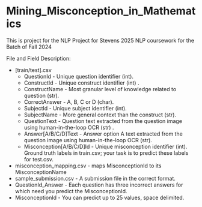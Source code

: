 # Mining_Misconception_in_Mathematics
This is project for the NLP Project for Stevens 2025 NLP coursework for the Batch of Fall 2024


File and Field Description:
- [train/test].csv
    - QuestionId - Unique question identifier (int).
    - ConstructId - Unique construct identifier (int) .
    - ConstructName - Most granular level of knowledge related to question (str).
    - CorrectAnswer - A, B, C or D (char).
    - SubjectId - Unique subject identifier (int).
    - SubjectName - More general context than the construct (str).
    - QuestionText - Question text extracted from the question image using human-in-the-loop OCR (str) .
    - Answer[A/B/C/D]Text - Answer option A text extracted from the question image using human-in-the-loop OCR (str).
    - Misconception[A/B/C/D]Id - Unique misconception identifier (int). Ground truth labels in train.csv; your task is to predict these labels for test.csv.
- misconception_mapping.csv - maps MisconceptionId to its MisconceptionName
- sample_submission.csv - A submission file in the correct format.
- QuestionId_Answer - Each question has three incorrect answers for which need you predict the MisconceptionId.
- MisconceptionId - You can predict up to 25 values, space delimited.
